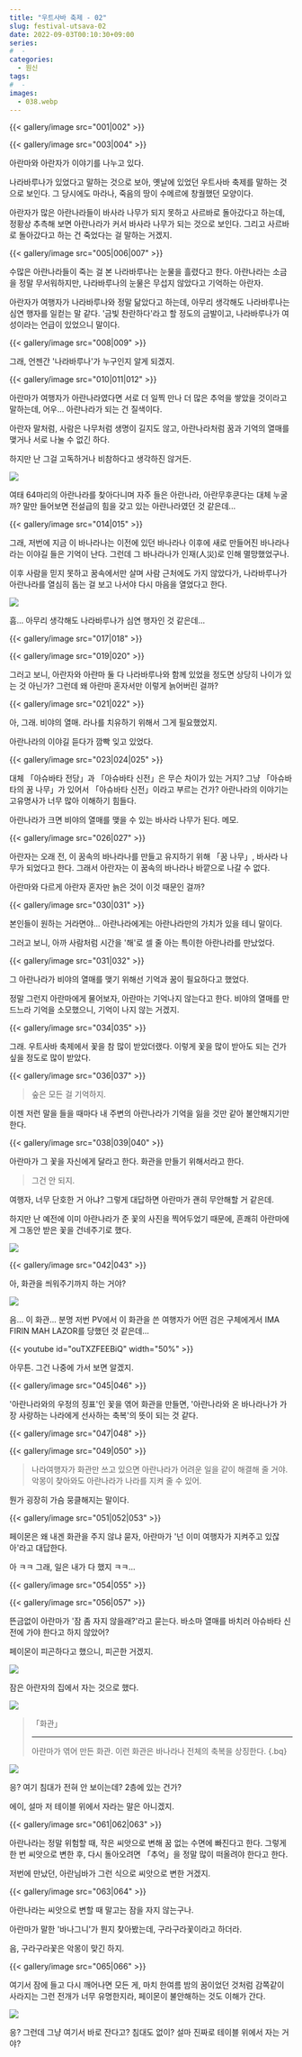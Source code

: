 ```yaml
---
title: "우트사바 축제 - 02"
slug: festival-utsava-02
date: 2022-09-03T00:10:30+09:00
series:
#  - 
categories:
  - 원신
tags:
#  - 
images:
  - 038.webp
---
```


{{< gallery/image src="001|002" >}}

{{< gallery/image src="003|004" >}}

아란마와 아란자가 이야기를 나누고 있다.

나라바루나가 있었다고 말하는 것으로 보아, 옛날에 있었던 우트사바 축제를 말하는 것으로 보인다. 그 당시에도 마라나, 죽음의 땅이 수메르에 창궐했던 모양이다.

아란자가 많은 아란나라들이 바사라 나무가 되지 못하고 사르바로 돌아갔다고 하는데, 정황상 추측해 보면 아란나라가 커서 바사라 나무가 되는 것으로 보인다. 그리고 사르바로 돌아갔다고 하는 건 죽었다는 걸 말하는 거겠지.

{{< gallery/image src="005|006|007" >}}

수많은 아란나라들이 죽는 걸 본 나라바루나는 눈물을 흘렸다고 한다. 아란나라는 소금을 정말 무서워하지만, 나라바루나의 눈물은 무섭지 않았다고 기억하는 아란자.

아란자가 여행자가 나라바루나와 정말 닮았다고 하는데, 아무리 생각해도 나라바루나는 심연 행자를 일컫는 말 같다. '금빛 찬란하다'라고 할 정도의 금발이고, 나라바루나가 여성이라는 언급이 있었으니 말이다.

{{< gallery/image src="008|009" >}}

그래, 언젠간 '나라바루나'가 누구인지 알게 되겠지.

{{< gallery/image src="010|011|012" >}}

아란마가 여행자가 아란나라였다면 서로 더 일찍 만나 더 많은 추억을 쌓았을 것이라고 말하는데, 어우... 아란나라가 되는 건 질색이다.

아란자 말처럼, 사람은 나무처럼 생명이 길지도 않고, 아란나라처럼 꿈과 기억의 열매를 맺거나 서로 나눌 수 없긴 하다.

하지만 난 그걸 고독하거나 비참하다고 생각하진 않거든.

![](013.webp)

여태 64마리의 아란나라를 찾아다니며 자주 들은 아란나라, 아란무후쿤다는 대체 누굴까? 말만 들어보면 전설급의 힘을 갖고 있는 아란나라였던 것 같은데...

{{< gallery/image src="014|015" >}}

그래, 저번에 지금 이 바나라나는 이전에 있던 바나라나 이후에 새로 만들어진 바나라나라는 이야길 들은 기억이 난다. 그런데 그 바나라나가 인재(人災)로 인해 멸망했었구나.

이후 사람을 믿지 못하고 꿈속에서만 살며 사람 근처에도 가지 않았다가, 나라바루나가 아란나라를 열심히 돕는 걸 보고 나서야 다시 마음을 열었다고 한다.

![](016.webp)

흠... 아무리 생각해도 나라바루나가 심연 행자인 것 같은데...

{{< gallery/image src="017|018" >}}

{{< gallery/image src="019|020" >}}

그러고 보니, 아란자와 아란마 둘 다 나라바루나와 함께 있었을 정도면 상당히 나이가 있는 것 아닌가? 그런데 왜 아란마 혼자서만 이렇게 늙어버린 걸까?

{{< gallery/image src="021|022" >}}

아, 그래. 비야의 열매. 라나를 치유하기 위해서 그게 필요했었지.

아란나라의 이야길 듣다가 깜빡 잊고 있었다.

{{< gallery/image src="023|024|025" >}}

대체 「아슈바타 전당」과 「아슈바타 신전」은 무슨 차이가 있는 거지? 그냥 「아슈바타의 꿈 나무」가 있어서 「아슈바타 신전」이라고 부르는 건가? 아란나라의 이야기는 고유명사가 너무 많아 이해하기 힘들다.

아란나라가 크면 비야의 열매를 맺을 수 있는 바사라 나무가 된다. 메모.

{{< gallery/image src="026|027" >}}

아란자는 오래 전, 이 꿈속의 바나라나를 만들고 유지하기 위해 「꿈 나무」, 바사라 나무가 되었다고 한다. 그래서 아란자는 이 꿈속의 바나라나 바깥으로 나갈 수 없다.

아란마와 다르게 아란자 혼자만 늙은 것이 이것 때문인 걸까?

{{< gallery/image src="030|031" >}}

본인들이 원하는 거라면야... 아란나라에게는 아란나라만의 가치가 있을 테니 말이다.

그러고 보니, 아까 사람처럼 시간을 '해'로 셀 줄 아는 특이한 아란나라를 만났었다. 

{{< gallery/image src="031|032" >}}

그 아란나라가 비야의 열매를 맺기 위해선 기억과 꿈이 필요하다고 했었다.

정말 그런지 아란마에게 물어보자, 아란마는 기억나지 않는다고 한다. 비야의 열매를 만드느라 기억을 소모했으니, 기억이 나지 않는 거겠지.

{{< gallery/image src="034|035" >}}

그래. 우트사바 축제에서 꽃을 참 많이 받았더랬다. 이렇게 꽃을 많이 받아도 되는 건가 싶을 정도로 많이 받았다.

{{< gallery/image src="036|037" >}}

> 숲은 모든 걸 기억하지.

이젠 저런 말을 들을 때마다 내 주변의 아란나라가 기억을 잃을 것만 같아 불안해지기만 한다.

{{< gallery/image src="038|039|040" >}}

아란마가 그 꽃을 자신에게 달라고 한다. 화관을 만들기 위해서라고 한다.

> 그건 안 되지.

여행자, 너무 단호한 거 아냐? 그렇게 대답하면 아란마가 괜히 무안해할 거 같은데.

하지만 난 예전에 이미 아란나라가 준 꽃의 사진을 찍어두었기 때문에, 흔쾌히 아란마에게 그동안 받은 꽃을 건네주기로 했다.

![](041.webp)

{{< gallery/image src="042|043" >}}

아, 화관을 씌워주기까지 하는 거야?

![](044.webp)

음... 이 화관... 분명 저번 PV에서 이 화관을 쓴 여행자가 어떤 검은 구체에게서 IMA FIRIN MAH LAZOR를 당했던 것 같은데...

{{< youtube id="ouTXZFEEBiQ" width="50%" >}}

아무튼. 그건 나중에 가서 보면 알겠지.

{{< gallery/image src="045|046" >}}

'아란나라와의 우정의 징표'인 꽃을 엮어 화관을 만들면, '아란나라와 온 바나라나가 가장 사랑하는 나라에게 선사하는 축복'의 뜻이 되는 것 같다.

{{< gallery/image src="047|048" >}}

{{< gallery/image src="049|050" >}}

> 나라여행자가 화관만 쓰고 있으면 아란나라가 어려운 일을 같이 해결해 줄 거야.
> 악몽이 찾아와도 아란나라가 나라를 지켜 줄 수 있어.

뭔가 굉장히 가슴 뭉클해지는 말이다.

{{< gallery/image src="051|052|053" >}}

페이몬은 왜 내겐 화관을 주지 않냐 묻자, 아란마가 '넌 이미 여행자가 지켜주고 있잖아'라고 대답한다.

아 ㅋㅋ 그래, 일은 내가 다 했지 ㅋㅋ...

{{< gallery/image src="054|055" >}}

{{< gallery/image src="056|057" >}}

뜬금없이 아란마가 '잠 좀 자지 않을래?'라고 묻는다. 바소마 열매를 바치러 아슈바타 신전에 가야 한다고 하지 않았어?

페이몬이 피곤하다고 했으니, 피곤한 거겠지.

![](058.webp)

잠은 아란자의 집에서 자는 것으로 했다.

![](059.webp)

> 「화관」
> ***
> 아란마가 엮어 만든 화관.
> 이런 화관은 바나라나 전체의 축복을 상징한다.
{.bq}

![](060.webp)

응? 여기 침대가 전혀 안 보이는데? 2층에 있는 건가?

에이, 설마 저 테이블 위에서 자라는 말은 아니겠지.

{{< gallery/image src="061|062|063" >}}

아란나라는 정말 위험할 때, 작은 씨앗으로 변해 꿈 없는 수면에 빠진다고 한다. 그렇게 한 번 씨앗으로 변한 후, 다시 돌아오려면 「추억」을 정말 많이 떠올려야 한다고 한다.

저번에 만났던, 아란님바가 그런 식으로 씨앗으로 변한 거겠지.

{{< gallery/image src="063|064" >}}

아란나라는 씨앗으로 변할 때 말고는 잠을 자지 않는구나.

아란마가 말한 '바나그니'가 뭔지 찾아봤는데, 구라구라꽃이라고 하더라.

음, 구라구라꽃은 악몽이 맞긴 하지.

{{< gallery/image src="065|066" >}}

여기서 잠에 들고 다시 깨어나면 모든 게, 마치 한여름 밤의 꿈이었던 것처럼 감쪽같이 사라지는 그런 전개가 너무 유명한지라, 페이몬이 불안해하는 것도 이해가 간다.

![](068.webp)

응? 그런데 그냥 여기서 바로 잔다고? 침대도 없이? 설마 진짜로 테이블 위에서 자는 거야?
